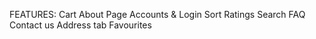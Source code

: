 FEATURES:
Cart
About Page
Accounts & Login
Sort
Ratings
Search
FAQ
Contact us
Address tab
Favourites
